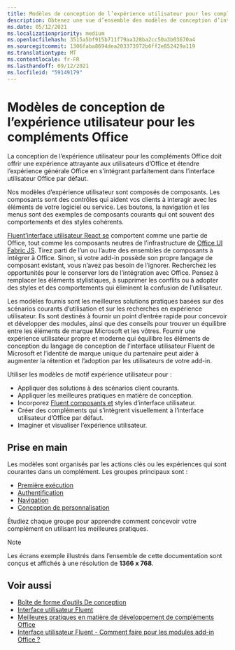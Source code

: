```yaml
---
title: Modèles de conception de l’expérience utilisateur pour les compléments Office
description: Obtenez une vue d’ensemble des modèles de conception d’interface utilisateur pour les Office, y compris les modèles de navigation, d’authentification, de première utilisation et de authentification.
ms.date: 05/12/2021
ms.localizationpriority: medium
ms.openlocfilehash: 3515a5bf915b711f79aa328ba2cc50a3b03670a4
ms.sourcegitcommit: 1306faba8694dea203373972b6ff2e852429a119
ms.translationtype: MT
ms.contentlocale: fr-FR
ms.lasthandoff: 09/12/2021
ms.locfileid: "59149179"
---
```

# <a name="ux-design-patterns-for-office-add-ins"></a>Modèles de conception de l’expérience utilisateur pour les compléments Office

La conception de l’expérience utilisateur pour les compléments Office doit offrir une expérience attrayante aux utilisateurs d’Office et étendre l’expérience générale Office en s'intégrant parfaitement dans l’interface utilisateur Office par défaut.  

Nos modèles d’expérience utilisateur sont composés de composants. Les composants sont des contrôles qui aident vos clients à interagir avec les éléments de votre logiciel ou service. Les boutons, la navigation et les menus sont des exemples de composants courants qui ont souvent des comportements et des styles cohérents.

[Fluent’interface utilisateur React se](using-office-ui-fabric-react.md) comportent comme une partie de Office, tout comme les composants neutres de l’infrastructure de [Office UI Fabric JS](fabric-core.md). Tirez parti de l’un ou l’autre des ensembles de composants à intégrer à Office. Sinon, si votre add-in possède son propre langage de composant existant, vous n’avez pas besoin de l’ignorer. Recherchez les opportunités pour le conserver lors de l’intégration avec Office. Pensez à remplacer les éléments stylistiques, à supprimer les conflits ou à adopter des styles et des comportements qui éliminent la confusion de l’utilisateur.

Les modèles fournis sont les meilleures solutions pratiques basées sur des scénarios courants d’utilisation et sur les recherches en expérience utilisateur. Ils sont destinés à fournir un point d’entrée rapide pour concevoir et développer des modules, ainsi que des conseils pour trouver un équilibre entre les éléments de marque Microsoft et les vôtres. Fournir une expérience utilisateur propre et moderne qui équilibre les éléments de conception du langage de conception de l’interface utilisateur Fluent de Microsoft et l’identité de marque unique du partenaire peut aider à augmenter la rétention et l’adoption par les utilisateurs de votre add-in.

Utiliser les modèles de motif expérience utilisateur pour :

* Appliquer des solutions à des scénarios client courants.
* Appliquer les meilleures pratiques en matière de conception.
* Incorporez [Fluent composants et](https://developer.microsoft.com/fluentui#/get-started) styles d’interface utilisateur.
* Créer des compléments qui s’intègrent visuellement à l’interface utilisateur d’Office par défaut.
* Imaginer et visualiser l’expérience utilisateur.

## <a name="getting-started"></a>Prise en main

Les modèles sont organisés par les actions clés ou les expériences qui sont courantes dans un complément. Les groupes principaux sont :

* [Première exécution](../design/first-run-experience-patterns.md)
* [Authentification](../design/authentication-patterns.md)
* [Navigation](../design/navigation-patterns.md)
* [Conception de personnalisation](../design/branding-patterns.md)

Étudiez chaque groupe pour apprendre comment concevoir votre complément en utilisant les meilleures pratiques.

> [!NOTE]
> Les écrans exemple illustrés dans l’ensemble de cette documentation sont conçus et affichés à une résolution de **1366 x 768**.

## <a name="see-also"></a>Voir aussi

* [Boîte de forme d’outils De conception](design-toolkits.md)
* [Interface utilisateur Fluent](https://developer.microsoft.com/fluentui#)
* [Meilleures pratiques en matière de développement de compléments Office](../concepts/add-in-development-best-practices.md)
* [Interface utilisateur Fluent - Comment faire pour les modules add-in Office ?](using-office-ui-fabric-react.md)
